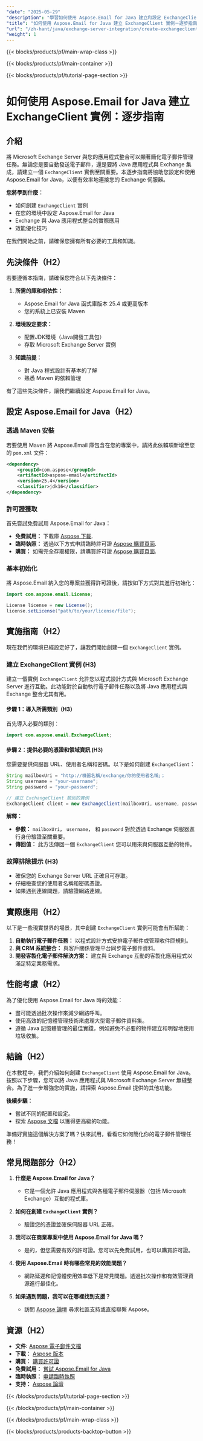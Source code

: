```yaml
---
"date": "2025-05-29"
"description": "學習如何使用 Aspose.Email for Java 建立和設定 ExchangeClient 實例。本指南涵蓋設定、整合技巧以及效能優化技巧。"
"title": "如何使用 Aspose.Email for Java 建立 ExchangeClient 實例－逐步指南"
"url": "/zh-hant/java/exchange-server-integration/create-exchangeclient-instance-aspose-email-java/"
"weight": 1
---
```


{{< blocks/products/pf/main-wrap-class >}}

{{< blocks/products/pf/main-container >}}

{{< blocks/products/pf/tutorial-page-section >}}
# 如何使用 Aspose.Email for Java 建立 ExchangeClient 實例：逐步指南

## 介紹

將 Microsoft Exchange Server 與您的應用程式整合可以顯著簡化電子郵件管理任務。無論您是要自動發送電子郵件，還是要將 Java 應用程式與 Exchange 集成，請建立一個 `ExchangeClient` 實例至關重要。本逐步指南將協助您設定和使用 Aspose.Email for Java，以便有效率地連接您的 Exchange 伺服器。

**您將學到什麼：**
- 如何創建 `ExchangeClient` 實例
- 在您的環境中設定 Aspose.Email for Java
- Exchange 與 Java 應用程式整合的實際應用
- 效能優化技巧

在我們開始之前，請確保您擁有所有必要的工具和知識。

## 先決條件（H2）

若要遵循本指南，請確保您符合以下先決條件：

1. **所需的庫和相依性：**
   - Aspose.Email for Java 函式庫版本 25.4 或更高版本
   - 您的系統上已安裝 Maven

2. **環境設定要求：**
   - 配置JDK環境（Java開發工具包）
   - 存取 Microsoft Exchange Server 實例

3. **知識前提：**
   - 對 Java 程式設計有基本的了解
   - 熟悉 Maven 的依賴管理

有了這些先決條件，讓我們繼續設定 Aspose.Email for Java。

## 設定 Aspose.Email for Java（H2）

### 透過 Maven 安裝

若要使用 Maven 將 Aspose.Email 庫包含在您的專案中，請將此依賴項新增至您的 `pom.xml` 文件：

```xml
<dependency>
    <groupId>com.aspose</groupId>
    <artifactId>aspose-email</artifactId>
    <version>25.4</version>
    <classifier>jdk16</classifier>
</dependency>
```

### 許可證獲取

首先嘗試免費試用 Aspose.Email for Java：
- **免費試用：** 下載庫 [Aspose 下載](https://releases。aspose.com/email/java/).
- **臨時執照：** 透過以下方式申請臨時許可證 [Aspose 購買頁面](https://purchase。aspose.com/temporary-license/).
- **購買：** 如需完全存取權限，請購買許可證 [Aspose 購買頁面](https://purchase。aspose.com/buy).

### 基本初始化

將 Aspose.Email 納入您的專案並獲得許可證後，請按如下方式對其進行初始化：

```java
import com.aspose.email.License;

License license = new License();
license.setLicense("path/to/your/license/file");
```

## 實施指南（H2）

現在我們的環境已經設定好了，讓我們開始創建一個 `ExchangeClient` 實例。

### 建立 ExchangeClient 實例 (H3)

建立一個實例 `ExchangeClient` 允許您以程式設計方式與 Microsoft Exchange Server 進行互動。此功能對於自動執行電子郵件任務以及將 Java 應用程式與 Exchange 整合尤其有用。

#### 步驟 1：導入所需類別（H3）

首先導入必要的類別：

```java
import com.aspose.email.ExchangeClient;
```

#### 步驟 2：提供必要的憑證和領域資訊 (H3)

您需要提供伺服器 URL、使用者名稱和密碼。以下是如何創建 `ExchangeClient`：

```java
String mailboxUri = "http://機器名稱/exchange/你的使用者名稱」；
String username = "your-username";
String password = "your-password";

// 建立 ExchangeClient 類別的實例
ExchangeClient client = new ExchangeClient(mailboxUri, username, password);
```

**解釋：**
- **參數：** `mailboxUri`， `username`， 和 `password` 對於透過 Exchange 伺服器進行身份驗證至關重要。
- **傳回值：** 此方法傳回一個 `ExchangeClient` 您可以用來與伺服器互動的物件。

### 故障排除提示 (H3)

- 確保您的 Exchange Server URL 正確且可存取。
- 仔細檢查您的使用者名稱和密碼憑證。
- 如果遇到連線問題，請驗證網路連線。

## 實際應用（H2）

以下是一些現實世界的場景，其中創建 `ExchangeClient` 實例可能會有所幫助：

1. **自動執行電子郵件任務：** 以程式設計方式安排電子郵件或管理收件匣規則。
2. **與 CRM 系統整合：** 與客戶關係管理平台同步電子郵件資料。
3. **開發客製化電子郵件解決方案：** 建立與 Exchange 互動的客製化應用程式以滿足特定業務需求。

## 性能考慮（H2）

為了優化使用 Aspose.Email for Java 時的效能：
- 盡可能透過批次操作來減少網路呼叫。
- 使用高效的記憶體管理技術來處理大型電子郵件資料集。
- 遵循 Java 記憶體管理的最佳實踐，例如避免不必要的物件建立和明智地使用垃圾收集。

## 結論（H2）

在本教程中，我們介紹如何創建 `ExchangeClient` 使用 Aspose.Email for Java。按照以下步驟，您可以將 Java 應用程式與 Microsoft Exchange Server 無縫整合。為了進一步增強您的實施，請探索 Aspose.Email 提供的其他功能。

**後續步驟：**
- 嘗試不同的配置和設定。
- 探索 [Aspose 文檔](https://reference.aspose.com/email/java/) 以獲得更高級的功能。

準備好實施這個解決方案了嗎？快來試用，看看它如何簡化你的電子郵件管理任務！

## 常見問題部分（H2）

1. **什麼是 Aspose.Email for Java？**
   - 它是一個允許 Java 應用程式與各種電子郵件伺服器（包括 Microsoft Exchange）互動的程式庫。

2. **如何在創建 `ExchangeClient` 實例？**
   - 驗證您的憑證並確保伺服器 URL 正確。

3. **我可以在商業專案中使用 Aspose.Email for Java 嗎？**
   - 是的，但您需要有效的許可證。您可以先免費試用，也可以購買許可證。

4. **使用 Aspose.Email 時有哪些常見的效能問題？**
   - 網路延遲和記憶體使用效率低下是常見問題。透過批次操作和有效管理資源進行最佳化。

5. **如果遇到問題，我可以在哪裡找到支援？**
   - 訪問 [Aspose 論壇](https://forum.aspose.com/c/email/10) 尋求社區支持或直接聯繫 Aspose。

## 資源（H2）

- **文件:** [Aspose 電子郵件文檔](https://reference.aspose.com/email/java/)
- **下載：** [Aspose 版本](https://releases.aspose.com/email/java/)
- **購買：** [購買許可證](https://purchase.aspose.com/buy)
- **免費試用：** [嘗試 Aspose.Email for Java](https://releases.aspose.com/email/java/)
- **臨時執照：** [申請臨時執照](https://purchase.aspose.com/temporary-license/)
- **支持：** [Aspose 論壇](https://forum.aspose.com/c/email/10)

{{< /blocks/products/pf/tutorial-page-section >}}

{{< /blocks/products/pf/main-container >}}

{{< /blocks/products/pf/main-wrap-class >}}

{{< blocks/products/products-backtop-button >}}